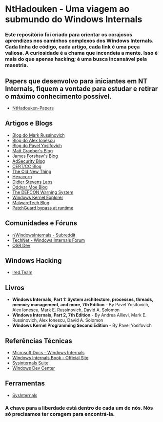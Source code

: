 # NtHadouken - Uma viagem ao submundo do Windows Internals
### Este repositório foi criado para orientar os corajosos aprendizes nos caminhos complexos dos Windows Internals. Cada linha de código, cada artigo, cada link é uma peça valiosa. A curiosidade é a chama que incendeia a mente. Isso é mais do que apenas hacking; é uma busca incansável pela maestria.

## Papers que desenvolvo para iniciantes em NT Internals, fiquem a vontade para estudar e retirar o máximo conhecimento possível.
- [NtHadouken-Papers](https://github.com/lnt0x80/NtHadouken-Papers/tree/main/)
  
## Artigos e Blogs

- [Blog do Mark Russinovich](https://techcommunity.microsoft.com/t5/windows-blog-archive/bg-p/WindowsInsidersBlog)
- [Blog do Alex Ionescu](https://www.alex-ionescu.com/)
- [Blog do Pavel Yosifovich](http://www.codemachine.com/)
- [Matt Graeber's Blog](https://posts.specterops.io/@mattifestation)
- [James Forshaw's Blog](https://tyranidslair.blogspot.com/)
- [AdSecurity Blog](https://adsecurity.org/)
- [CERT/CC Blog](https://insights.sei.cmu.edu/authors/will-dormann/)
- [The Old New Thing](https://devblogs.microsoft.com/oldnewthing/)
- [Hexacorn](https://www.hexacorn.com/blog/)
- [Didier Stevens Labs](https://blog.didierstevens.com/)
- [Oddvar Moe Blog](https://oddvar.moe/)
- [The DEFCON Warning System](https://www.defconwarningsystem.com/)
- [Windows Kernel Explorer](https://blog.xpnsec.com/)
- [MalwareTech Blog](https://www.malwaretech.com/)
- [PatchGuard bypass at runtime](https://hexderef.com/patchguard-bypass)

## Comunidades e Fóruns

- [r/WindowsInternals - Subreddit](https://www.reddit.com/r/WindowsInternals/)
- [TechNet - Windows Internals Forum](https://social.technet.microsoft.com/Forums/en-US/home?category=windowsinternals)
- [OSR Dev](https://community.osr.com/)
  
## Windows Hacking
- [Ired.Team](https://www.ired.team)

## Livros

- **Windows Internals, Part 1: System architecture, processes, threads, memory management, and more, 7th Edition** - By Pavel Yosifovich, Alex Ionescu, Mark E. Russinovich, David A. Solomon
- **Windows Internals, Part 2, 7th Edition** - By Andrea Allievi, Mark E. Russinovich, Alex Ionescu, David A. Solomon
- **Windows Kernel Programming Second Edition** - By Pavel Yosifovich
## Referências Técnicas

- [Microsoft Docs - Windows Internals](https://docs.microsoft.com/en-us/windows/win32/sysinfo/about-windows-internals)
- [Windows Internals Book - Official Site](https://www.microsoftpressstore.com/store/windows-internals-9780134855334)
- [Sysinternals Suite](https://docs.microsoft.com/en-us/sysinternals/)
- [Windows Dev Center](https://developer.microsoft.com/en-us/windows)

## Ferramentas
- [SysInternals](https://learn.microsoft.com/en-us/sysinternals/)

  
### A chave para a liberdade está dentro de cada um de nós. Nós só precisamos ter coragem para encontrá-la.

